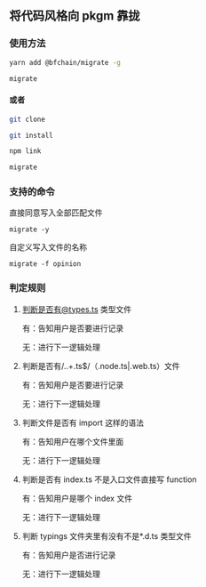 ## 将代码风格向 pkgm 靠拢

### 使用方法

```bash
yarn add @bfchain/migrate -g

migrate
```

#### 或者

```bash
git clone

git install

npm link

migrate
```

### 支持的命令

直接同意写入全部匹配文件

```
migrate -y
```

自定义写入文件的名称

```
migrate -f opinion
```

### 判定规则

1. 判断是否有@types.ts 类型文件

   有：告知用户是否要进行记录

   无：进行下一逻辑处理

2. 判断是否有/\..+\.ts$/（.node.ts|.web.ts）文件

   有：告知用户是否要进行记录

   无：进行下一逻辑处理

3. 判断文件是否有 import <spe> 这样的语法

   有：告知用户在哪个文件里面

   无：进行下一逻辑处理

4. 判断是否有 index.ts 不是入口文件直接写 function

   有：告知用户是哪个 index 文件

   无：进行下一逻辑处理

5. 判断 typings 文件夹里有没有不是\*.d.ts 类型文件

   有：告知用户是否进行记录
   
   无：进行下一逻辑处理
